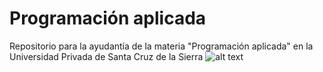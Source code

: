 # Programación aplicada
Repositorio para la ayudantía de la materia "Programación aplicada" en la Universidad Privada de Santa Cruz de la Sierra
![alt text](https://www.grupolarabida.org/wp-content/uploads/2020/10/Bolivia_UniversidadPrivadadeSantaCruzdelaSierra_UPSA_12_.jpg)
